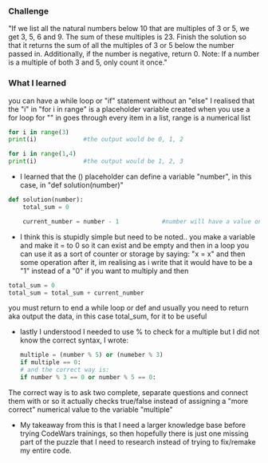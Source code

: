  ### Challenge 
"If we list all the natural numbers below 10 that are multiples of 3 or 5, we get 3, 5, 6 and 9. The sum of these multiples is 23.
Finish the solution so that it returns the sum of all the multiples of 3 or 5 below the number passed in.
Additionally, if the number is negative, return 0.
Note: If a number is a multiple of both 3 and 5, only count it once."


### What I learned ###
you can have a while loop or "if" statement without an "else"
 I realised that the "i" in "for i in range"    is a placeholder variable created when you use a for loop
  for "" in    goes through every item in a list, range is a numerical list 
```Python
for i in range(3)
print(i)             #the output would be 0, 1, 2

for i in range(1,4)
print(i)             #the output would be 1, 2, 3
```

- I learned that the () placeholder can define a variable "number", in this case, in "def solution(number)"
```Python
def solution(number):
    total_sum = 0

    current_number = number - 1            #number will have a value once the function is called
```

- I think this is stupidly simple but need to be noted..
you make a variable and make it = to 0 so it can exist and be empty and then in a loop you can use it as a sort of counter or storage by saying:
"x = x" and then some operation after it, im realising as i write that it would have to be a "1" instead of a "0" if you want to multiply
and then
```Python
total_sum = 0
total_sum = total_sum + current_number
```
you must return to end a while loop or def and usually you need to return aka output the data, in this case total_sum, for it to be useful

- lastly I understood I needed to use % to check for a multiple but I did not know the correct syntax, I wrote:
  ```Python
  multiple = (number % 5) or (numeber % 3)
  if multiple == 0:
  # and the correct way is:
  if number % 3 == 0 or number % 5 == 0:
  ```
 The correct way is to ask two complete, separate questions and connect them with or so it actually checks true/false instead of assigning a "more correct" numerical value to the variable "multiple"

- My takeaway from this is that I need a larger knowledge base before trying CodeWars trainings, so then hopefully there is just one missing part of the puzzle that I need to research instead of trying to fix/remake my entire code.
